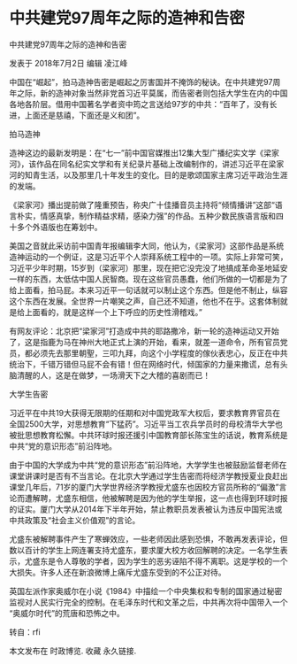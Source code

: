 # 中共建党97周年之际的造神和告密

中共建党97周年之际的造神和告密

发表于 2018年7月2日 编辑 凌江峰

中国在“崛起”，拍马造神告密是崛起之厉害国并不掩饰的秘诀。在中共建党97周年之际，新的造神对象当然非党首习近平莫属，而告密者则包括大学生在内的中国各地各阶层。借用中国著名学者资中筠之言送给97岁的中共：“百年了，没有长进，上面还是慈禧，下面还是义和团”。

拍马造神

造神这边的最新发明是：在“七一”前中国官媒推出12集大型广播纪实文学《梁家河》，该作品在同名纪实文学和有关纪录片基础上改编制作的，讲述习近平在梁家河的知青生活，以及那里几十年发生的变化。目的是歌颂国家主席习近平政治生涯的发端。

《梁家河》播出提前做了隆重预告，称央广十佳播音员主持将“倾情播讲”这部“语言朴实，情感真挚，制作精益求精，感染力强”的作品。五种少数民族语言版和四十多个外语版也在筹划中。

美国之音就此采访前中国青年报编辑李大同，他认为，《梁家河》这部作品是系统造神运动的一个例证，这是习近平个人崇拜系统工程中的一项。实际上非常可笑，习近平少年时期，15岁到（梁家河）那里，现在把它没完没了地搞成革命圣地延安一样的东西，太低估中国人民智商。现在这些官员愚蠢，他们所做的一切都是为了给上面看，拍马屁。本来习近平一句话就可以制止这个东西。但是他不制止，纵容这个东西在发展。全世界一片嘲笑之声，自己还不知道，他也不在乎。这套体制就是给上面看的，就是这样一个上下呼应的历史性滑稽戏。”

有网友评论：北京把“梁家河”打造成中共的耶路撒冷，新一轮的造神运动又开始了，这是指鹿为马在神州大地正式上演的开始，看来，就差一道命令，所有官员党员，都必须先去那里朝聖，三叩九拜，向这个小学程度的傢伙表忠心，反正在中共统治下，千错万错但马屁不会有错！但在网络时代，倾国家的力量来撒谎，总有头脑清醒的人，这是在做梦，一场滑天下之大稽的喜剧而已！

大学生告密

习近平在中共19大获得无限期的任期和对中国党政军大权后，要求教育界官员在全国2500大学，对思想教育“下猛药”。习近平当工农兵学员时的母校清华大学也被批思想教育松懈。中共环球时报还援引中国教育部长陈宝生的话说，教育系统是中共“党的意识形态”前沿阵地。

由于中国的大学成为中共“党的意识形态”前沿阵地，大学学生也被鼓励监督老师在课堂讲课时是否有不当言论。在北京大学通过学生告密而将经济学教授夏业良赶出课堂几年后，71岁的厦门大学世界经济学教授尤盛东也因校方官员所称的“偏激”言论而遭解聘，尤盛东相信，他被解聘是因为他的学生举报，这一点也得到环球时报的证实。厦门大学从2014年下半年开始，禁止教职员发表被认为违反中国宪法或中共政策及“社会主义价值观”的言论。

尤盛东被解聘事件产生了寒蝉效应，一些老师因此感到恐惧，不敢再发表评论，但数以百计的学生上网连署支持尤盛东，要求厦大校方收回解聘的决定。一名学生表示，尤盛东是令人尊敬的学者，因为学生的恶劣诬陷不得不离职。这是学校的一个大损失。许多人还在新浪微博上痛斥尤盛东受到的不公正对待。

英国左派作家奥威尔在小说《1984》中描绘一个中央集权和专制的国家通过秘密监视对人民实行完全的控制。在毛泽东时代和文革之后，中共再次将中国带入一个 “奥威尔时代”的荒唐和恐怖之中。

转自：rfi

本文发布在 时政博览. 收藏 永久链接.